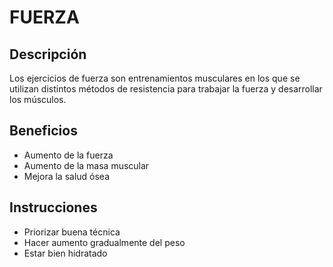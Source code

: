 # FUERZA

## Descripción 
Los ejercicios de fuerza son entrenamientos musculares en los que se utilizan distintos métodos de resistencia para trabajar la fuerza y desarrollar los músculos.

## Beneficios
- Aumento de la fuerza
- Aumento de la masa muscular
- Mejora la salud ósea

## Instrucciones
- Priorizar buena técnica
- Hacer aumento gradualmente del peso
- Estar bien hidratado

